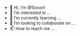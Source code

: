 - 👋 Hi, I’m @Sooort
- 👀 I’m interested in ...
- 🌱 I’m currently learning ...
- 💞️ I’m looking to collaborate on ...
- 📫 How to reach me ...

<!---
Sooort/Sooort is a ✨ special ✨ repository because its `README.md` (this file) appears on your GitHub profile.
You can click the Preview link to take a look at your changes.
--->
